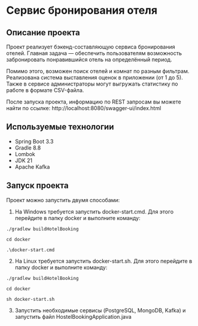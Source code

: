 # Сервис бронирования отеля

## Описание проекта

Проект реализует бэкенд-составляющую сервиса бронирования отелей.
Главная задача — обеспечить пользователям возможность забронировать понравившийся
отель на определённый период.

Помимо этого, возможен поиск отелей и комнат по разным фильтрам. Реализована система
выставления оценок в приложении (от 1 до 5).
Также в сервисе администраторы могут выгружать статистику по работе в формате
CSV-файла.

После запуска проекта, информацию по REST запросам вы можете найти по ссылке:
http://localhost:8080/swagger-ui/index.html

## Используемые технологии

- Spring Boot 3.3
- Gradle 8.8
- Lombok
- JDK 21
- Apache Kafka

## Запуск проекта
Проект можно запустить двумя способами:
1. На Windows требуется запустить docker-start.cmd. Для этого перейдите в папку docker и выполните 
   команду:
```shell
./gradlew buildHotelBooking

cd docker

.\docker-start.cmd
```
2. На Linux требуется запустить docker-start.sh. Для этого перейдите в папку docker и выполните
   команду:
```shell
./gradlew buildHotelBooking

cd docker

sh docker-start.sh
```

3. Запустить необходимые сервисы (PostgreSQL, MongoDB, Kafka) и запустить файл HostelBookingApplication.java
